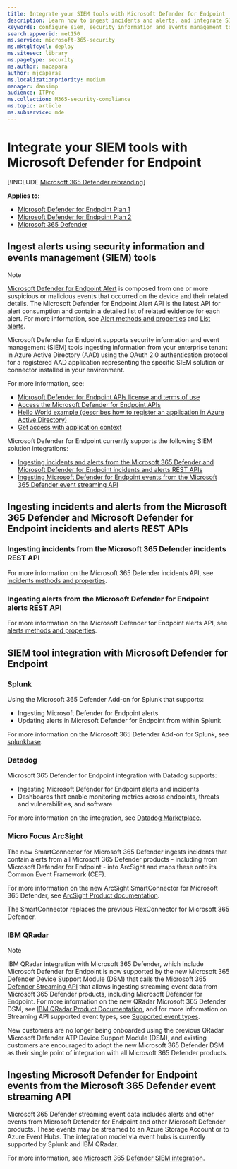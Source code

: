 ```yaml
---
title: Integrate your SIEM tools with Microsoft Defender for Endpoint
description: Learn how to ingest incidents and alerts, and integrate SIEM tools.
keywords: configure siem, security information and events management tools, splunk, arcsight, custom indicators, rest api, alert definitions, indicators of compromise
search.appverid: met150
ms.service: microsoft-365-security
ms.mktglfcycl: deploy
ms.sitesec: library
ms.pagetype: security
ms.author: macapara
author: mjcaparas
ms.localizationpriority: medium
manager: dansimp
audience: ITPro
ms.collection: M365-security-compliance
ms.topic: article
ms.subservice: mde
---
```


# Integrate your SIEM tools with Microsoft Defender for Endpoint

[!INCLUDE [Microsoft 365 Defender rebranding](../../includes/microsoft-defender.md)]

**Applies to:**
- [Microsoft Defender for Endpoint Plan 1](https://go.microsoft.com/fwlink/p/?linkid=2154037)
- [Microsoft Defender for Endpoint Plan 2](https://go.microsoft.com/fwlink/p/?linkid=2154037)
- [Microsoft 365 Defender](https://go.microsoft.com/fwlink/?linkid=2118804)


## Ingest alerts using security information and events management (SIEM) tools

> [!NOTE]
>
> [Microsoft Defender for Endpoint Alert](alerts.md) is composed from one or more suspicious or malicious events that occurred on the device and their related details. The Microsoft Defender for Endpoint Alert API is the latest API for alert consumption and contain a detailed list of related evidence for each alert. For more information, see [Alert methods and properties](alerts.md) and [List alerts](get-alerts.md).

Microsoft Defender for Endpoint supports security information and event management (SIEM) tools ingesting information from your enterprise tenant in Azure Active Directory (AAD) using the OAuth 2.0 authentication protocol for a registered AAD application representing the specific SIEM solution or connector installed in your environment.

For more information, see:

- [Microsoft Defender for Endpoint APIs license and terms of use](api-terms-of-use.md) 
- [Access the Microsoft Defender for Endpoint APIs](apis-intro.md)
- [Hello World example (describes how to register an application in Azure Active Directory)](api-hello-world.md)
- [Get access with application context](exposed-apis-create-app-webapp.md)


Microsoft Defender for Endpoint currently supports the following SIEM solution integrations: 

- [Ingesting incidents and alerts from the Microsoft 365 Defender and Microsoft Defender for Endpoint incidents and alerts REST APIs](#ingesting-incidents-and-alerts-from-the-microsoft-365-defender-and-microsoft-defender-for-endpoint-incidents-and-alerts-rest-apis)
- [Ingesting Microsoft Defender for Endpoint events from the Microsoft 365 Defender event streaming API](#ingesting-microsoft-defender-for-endpoint-events-from-the-microsoft-365-defender-event-streaming-api)

## Ingesting incidents and alerts from the Microsoft 365 Defender and Microsoft Defender for Endpoint incidents and alerts REST APIs

### Ingesting incidents from the Microsoft 365 Defender incidents REST API

For more information on the Microsoft 365 Defender incidents API, see [incidents methods and properties](../defender/api-incident.md).

### Ingesting alerts from the Microsoft Defender for Endpoint alerts REST API

For more information on the Microsoft Defender for Endpoint alerts API, see [alerts methods and properties](alerts.md).

## SIEM tool integration with Microsoft Defender for Endpoint

### Splunk

Using the Microsoft 365 Defender Add-on for Splunk that supports:

- Ingesting Microsoft Defender for Endpoint alerts
- Updating alerts in Microsoft Defender for Endpoint from within Splunk

For more information on the Microsoft 365 Defender Add-on for Splunk, see [splunkbase](https://splunkbase.splunk.com/app/4959/).

### Datadog

Microsoft 365 Defender for Endpoint integration with Datadog supports:

- Ingesting Microsoft Defender for Endpoint alerts and incidents
- Dashboards that enable monitoring metrics across endpoints, threats and vulnerabilities, and software

For more information on the integration, see [Datadog Marketplace](https://app.datadoghq.com/marketplace/app/crest-data-systems-microsoft-defender/support).

### Micro Focus ArcSight

The new SmartConnector for Microsoft 365 Defender ingests incidents that contain alerts from all Microsoft 365 Defender products - including from Microsoft Defender for Endpoint - into ArcSight and maps these onto its Common Event Framework (CEF).

For more information on the new ArcSight SmartConnector for Microsoft 365 Defender, see [ArcSight Product documentation](https://www.microfocus.com/documentation/arcsight/arcsight-smartconnectors/microsoft-365-defender/index.html).

The SmartConnector replaces the previous FlexConnector for Microsoft 365 Defender.

### IBM QRadar

>[!NOTE]
>IBM QRadar integration with Microsoft 365 Defender, which include Microsoft Defender for Endpoint is now supported by the new Microsoft 365 Defender Device Support Module (DSM) that calls the [Microsoft 365 Defender Streaming API](../defender/streaming-api.md) that allows ingesting streaming event data from Microsoft 365 Defender products, including Microsoft Defender for Endpoint. For more information on the new QRadar Microsoft 365 Defender DSM, see [IBM QRadar Product Documentation](https://www.ibm.com/docs/en/dsm?topic=microsoft-365-defender), and for more information on Streaming API supported event types, see [Supported event types](../defender/supported-event-types.md).

New customers are no longer being onboarded using the previous QRadar Microsoft Defender ATP Device Support Module (DSM), and existing customers are encouraged to adopt the new Microsoft 365 Defender DSM as their single point of integration with all Microsoft 365 Defender products.

## Ingesting Microsoft Defender for Endpoint events from the Microsoft 365 Defender event streaming API

Microsoft 365 Defender streaming event data includes alerts and other events from Microsoft Defender for Endpoint and other Microsoft Defender products. These events may be streamed to an Azure Storage Account or to Azure Event Hubs. The integration model via event hubs is currently supported by Splunk and IBM QRadar.

For more information, see [Microsoft 365 Defender SIEM integration](../defender/configure-siem-defender.md).
